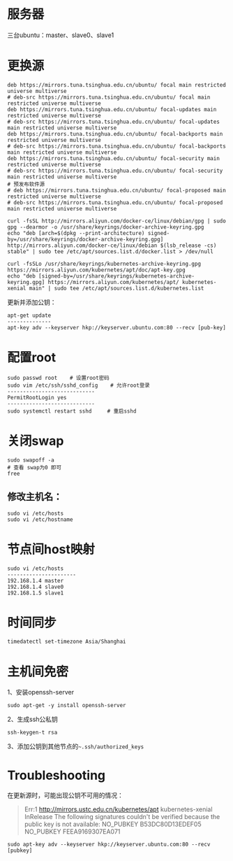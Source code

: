 # 服务器

三台ubuntu：master、slave0、slave1

# 更换源

```shell
deb https://mirrors.tuna.tsinghua.edu.cn/ubuntu/ focal main restricted universe multiverse
# deb-src https://mirrors.tuna.tsinghua.edu.cn/ubuntu/ focal main restricted universe multiverse
deb https://mirrors.tuna.tsinghua.edu.cn/ubuntu/ focal-updates main restricted universe multiverse
# deb-src https://mirrors.tuna.tsinghua.edu.cn/ubuntu/ focal-updates main restricted universe multiverse
deb https://mirrors.tuna.tsinghua.edu.cn/ubuntu/ focal-backports main restricted universe multiverse
# deb-src https://mirrors.tuna.tsinghua.edu.cn/ubuntu/ focal-backports main restricted universe multiverse
deb https://mirrors.tuna.tsinghua.edu.cn/ubuntu/ focal-security main restricted universe multiverse
# deb-src https://mirrors.tuna.tsinghua.edu.cn/ubuntu/ focal-security main restricted universe multiverse
# 预发布软件源
# deb https://mirrors.tuna.tsinghua.edu.cn/ubuntu/ focal-proposed main restricted universe multiverse
# deb-src https://mirrors.tuna.tsinghua.edu.cn/ubuntu/ focal-proposed main restricted universe multiverse
```

```shell
curl -fsSL http://mirrors.aliyun.com/docker-ce/linux/debian/gpg | sudo gpg --dearmor -o /usr/share/keyrings/docker-archive-keyring.gpg
echo "deb [arch=$(dpkg --print-architecture) signed-by=/usr/share/keyrings/docker-archive-keyring.gpg] http://mirrors.aliyun.com/docker-ce/linux/debian $(lsb_release -cs) stable" | sudo tee /etc/apt/sources.list.d/docker.list > /dev/null

curl -fsSLo /usr/share/keyrings/kubernetes-archive-keyring.gpg https://mirrors.aliyun.com/kubernetes/apt/doc/apt-key.gpg
echo "deb [signed-by=/usr/share/keyrings/kubernetes-archive-keyring.gpg] https://mirrors.aliyun.com/kubernetes/apt/ kubernetes-xenial main" | sudo tee /etc/apt/sources.list.d/kubernetes.list
```

更新并添加公钥：

```shell
apt-get update
--------------
apt-key adv --keyserver hkp://keyserver.ubuntu.com:80 --recv [pub-key]
```

# 配置root

```shell
sudo passwd root    # 设置root密码
sudo vim /etc/ssh/sshd_config    # 允许root登录
----------------------------
PermitRootLogin yes
----------------------------
sudo systemctl restart sshd     # 重启sshd
```

# 关闭swap

```shell
sudo swapoff -a
# 查看 swap为0 即可
free
```

## 修改主机名：

```shell
sudo vi /etc/hosts
sudo vi /etc/hostname
```

# 节点间host映射

```shell
sudo vi /etc/hosts
----------------------
192.168.1.4 master
192.168.1.4 slave0
192.168.1.5 slave1
```

# 时间同步

```shell
timedatectl set-timezone Asia/Shanghai
```

# 主机间免密

1、安装openssh-server

```shell
sudo apt-get -y install openssh-server
```

2、生成ssh公私钥

```shell
ssh-keygen-t rsa
```

3、添加公钥到其他节点的`~.ssh/authorized_keys`

# Troubleshooting

在更新源时，可能出现公钥不可用的情况：

> Err:1 http://mirrors.ustc.edu.cn/kubernetes/apt kubernetes-xenial InRelease
>   The following signatures couldn't be verified because the public key is not available: NO_PUBKEY B53DC80D13EDEF05 NO_PUBKEY FEEA9169307EA071

```shell
sudo apt-key adv --keyserver hkp://keyserver.ubuntu.com:80 --recv [pubkey]
```
